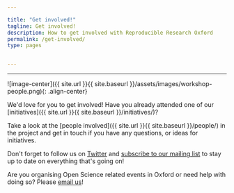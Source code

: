 ```yaml
---

title: "Get involved!"
tagline: Get involved!
description: How to get involved with Reproducible Research Oxford
permalink: /get-involved/
type: pages


---
```

---

![image-center]({{ site.url }}{{ site.baseurl }}/assets/images/workshop-people.png){: .align-center}

We'd love for you to get involved! Have you already attended one of our
[initiatives]({{ site.url }}{{ site.baseurl }}/initiatives/)?

Take a look at the [people involved]({{ site.url }}{{ site.baseurl }}/people/)
in the project and get in touch if you have any questions, or ideas for initiatives.

Don't forget to follow us on [Twitter](http://twitter.com/RR_Oxford) and [subscribe to our mailing list](mailto:sympa@maillist.ox.ac.uk?subject=subscribe%20rroxford) to stay up to date on everything that's going on!

Are you organising Open Science related events in Oxford or need help with doing so? Please [email us](mailto:ReproducibleResearchOxford@gmail.com)!
